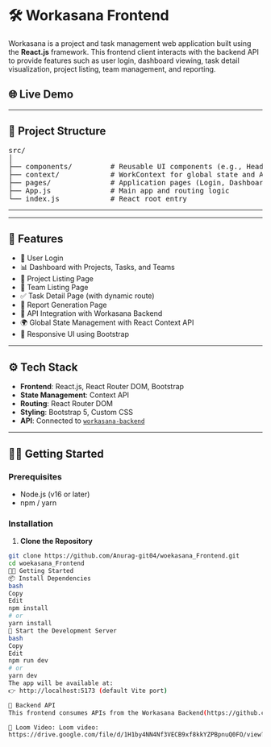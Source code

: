 # 🛠️ Workasana Frontend

Workasana is a project and task management web application built using the **React.js** framework. This frontend client interacts with the backend API to provide features such as user login, dashboard viewing, task detail visualization, project listing, team management, and reporting.

## 🌐 Live Demo



---
## 📁 Project Structure

<pre>
src/
│
├── components/         # Reusable UI components (e.g., Header)
├── context/            # WorkContext for global state and API calls
├── pages/              # Application pages (Login, Dashboard, Project, etc.)
├── App.js              # Main app and routing logic
└── index.js            # React root entry
</pre>

---

---

## 🚀 Features

- 🔐 User Login
- 📊 Dashboard with Projects, Tasks, and Teams
- 📁 Project Listing Page
- 👥 Team Listing Page
- ✅ Task Detail Page (with dynamic route)
- 📑 Report Generation Page
- 📡 API Integration with Workasana Backend
- 🌍 Global State Management with React Context API
- 💅 Responsive UI using Bootstrap

---

## ⚙️ Tech Stack

- **Frontend**: React.js, React Router DOM, Bootstrap
- **State Management**: Context API
- **Routing**: React Router DOM
- **Styling**: Bootstrap 5, Custom CSS
- **API**: Connected to [`workasana-backend`](https://github.com/Anurag-git04/workasana_Backend)

---

## 🧑‍💻 Getting Started

### Prerequisites

- Node.js (v16 or later)
- npm / yarn

### Installation

1. **Clone the Repository**
```bash
git clone https://github.com/Anurag-git04/woekasana_Frontend.git
cd woekasana_Frontend
🧑‍💻 Getting Started
📦 Install Dependencies
bash
Copy
Edit
npm install
# or
yarn install
🚀 Start the Development Server
bash
Copy
Edit
npm run dev
# or
yarn dev
The app will be available at:
👉 http://localhost:5173 (default Vite port)

🔗 Backend API
This frontend consumes APIs from the Workasana Backend(https://github.com/Anurag-git04/workasanaBackend.git), which must be running and accessible for the application to function properly.

📸 Loom Video: Loom video:
https://drive.google.com/file/d/1H1by4NN4Nf3VECB9xf8kkYZPBpnuQ0FO/view?usp=sharing

```
